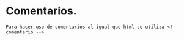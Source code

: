 # Comentarios. 

    Para hacer uso de comentarios al igual que html se utiliza <!--comentario -->

<!-- Este es un comentario y no se mostrará en la pantalla -->